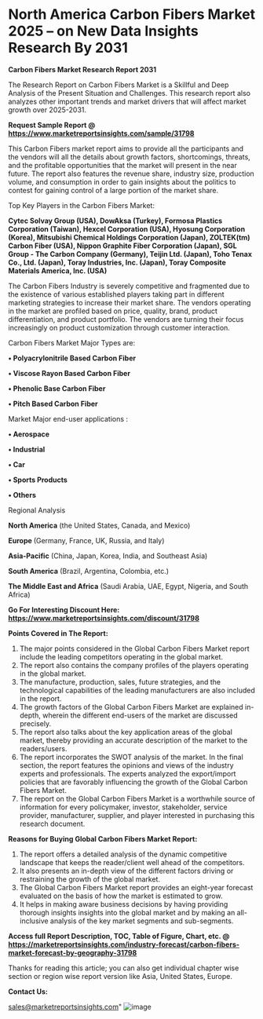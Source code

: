  # North America Carbon Fibers Market 2025 – on New Data Insights Research By 2031

<strong>Carbon Fibers Market Research Report 2031</strong>

The Research Report on Carbon Fibers Market is a Skillful and Deep Analysis of the Present Situation and Challenges. This research report also analyzes other important trends and market drivers that will affect market growth over 2025-2031.

<strong>Request Sample Report @ <a href=https://www.marketreportsinsights.com/sample/31798>https://www.marketreportsinsights.com/sample/31798</a></strong>

This Carbon Fibers market report aims to provide all the participants and the vendors will all the details about growth factors, shortcomings, threats, and the profitable opportunities that the market will present in the near future. The report also features the revenue share, industry size, production volume, and consumption in order to gain insights about the politics to contest for gaining control of a large portion of the market share.

Top Key Players in the Carbon Fibers Market:

<strong>Cytec Solvay Group (USA), DowAksa (Turkey), Formosa Plastics Corporation (Taiwan), Hexcel Corporation (USA), Hyosung Corporation (Korea), Mitsubishi Chemical Holdings Corporation (Japan), ZOLTEK(tm) Carbon Fiber (USA), Nippon Graphite Fiber Corporation (Japan), SGL Group - The Carbon Company (Germany), Teijin Ltd. (Japan), Toho Tenax Co., Ltd. (Japan), Toray Industries, Inc. (Japan), Toray Composite Materials America, Inc. (USA)</strong>

The Carbon Fibers Industry is severely competitive and fragmented due to the existence of various established players taking part in different marketing strategies to increase their market share. The vendors operating in the market are profiled based on price, quality, brand, product differentiation, and product portfolio. The vendors are turning their focus increasingly on product customization through customer interaction.

Carbon Fibers Market Major Types are:

<strong>• Polyacrylonitrile Based Carbon Fiber

• Viscose Rayon Based Carbon Fiber

• Phenolic Base Carbon Fiber

• Pitch Based Carbon Fiber</strong>

Market Major end-user applications :

<strong>• Aerospace

• Industrial

• Car

• Sports Products

• Others</strong>

Regional Analysis

</u><strong><b>North America</b></strong> (the United States, Canada, and Mexico)

<strong><b>Europe </b></strong>(Germany, France, UK, Russia, and Italy)

<strong><b>Asia-Pacific</b></strong> (China, Japan, Korea, India, and Southeast Asia)

<strong><b>South America</b></strong> (Brazil, Argentina, Colombia, etc.)

<strong><b>The Middle East and Africa</b></strong> (Saudi Arabia, UAE, Egypt, Nigeria, and South Africa)

<strong>Go For Interesting Discount Here: <a href=https://www.marketreportsinsights.com/discount/31798>https://www.marketreportsinsights.com/discount/31798</a></strong>

<strong>Points Covered in The Report:</strong>
<ol>
  <li>The major points considered in the Global Carbon Fibers Market report include the leading competitors operating in the global market.</li>
  <li>The report also contains the company profiles of the players operating in the global market.</li>
  <li>The manufacture, production, sales, future strategies, and the technological capabilities of the leading manufacturers are also included in the report.</li>
  <li>The growth factors of the Global Carbon Fibers Market are explained in-depth, wherein the different end-users of the market are discussed precisely.</li>
  <li>The report also talks about the key application areas of the global market, thereby providing an accurate description of the market to the readers/users.</li>
  <li>The report incorporates the SWOT analysis of the market. In the final section, the report features the opinions and views of the industry experts and professionals. The experts analyzed the export/import policies that are favorably influencing the growth of the Global Carbon Fibers Market.</li>
  <li>The report on the Global Carbon Fibers Market is a worthwhile source of information for every policymaker, investor, stakeholder, service provider, manufacturer, supplier, and player interested in purchasing this research document.</li>
</ol>
<strong>Reasons for Buying Global Carbon Fibers Market Report:</strong>

<ol>
  <li>The report offers a detailed analysis of the dynamic competitive landscape that keeps the reader/client well ahead of the competitors.</li>
  <li>It also presents an in-depth view of the different factors driving or restraining the growth of the global market.</li>
  <li>The Global Carbon Fibers Market report provides an eight-year forecast evaluated on the basis of how the market is estimated to grow.</li>
  <li>It helps in making aware business decisions by having providing thorough insights insights into the global market and by making an all-inclusive analysis of the key market segments and sub-segments.</li>
</ol>
<strong>Access full Report Description, TOC, Table of Figure, Chart, etc. @ <a href=https://marketreportsinsights.com/industry-forecast/carbon-fibers-market-forecast-by-geography-31798>https://marketreportsinsights.com/industry-forecast/carbon-fibers-market-forecast-by-geography-31798</a></strong>


Thanks for reading this article; you can also get individual chapter wise section or region wise report version like Asia, United States, Europe.

<strong>Contact Us:</strong>

sales@marketreportsinsights.com"
![image](https://github.com/user-attachments/assets/304baa15-6505-48a2-bd10-caa5d260df00)
